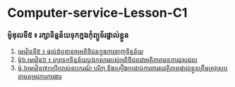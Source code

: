 # Computer-service-Lesson-C1

### ម៉ូឌុលទី៥ ៖  រក្សាទិន្នន័យទុកក្នងកុំព្យូទ័រផ្ទាល់ខ្លួន
1. [មេរៀនទី៥ ៖ ផ្ដល់ដំបូន្មានឲ្យអតិថិជនក្នុងការទាញទិន្នន័យ](មេរៀន៥៖ផ្តល់ដំបូន្មានឲ្យអតិថិជនក្នុងការទាញទិន្នន័យ.markdown)
2. [ម៉ូ៦.មេរៀន៦ ៖ រក្សាទុកទិន្នន័យឬឯកសាររបស់អតិថិជនជាអត្ថិភាពមុនការជួសជុល](មេរៀន៦៖រក្សាទុកទិន្នន័យឬឯកសាររបស់អតិថិជនជាអត្ថិភាពមុនការជួសជុល.markdown)
3. [ម៉ូ.៦មេរៀន៧៖ប្រើប្រាស់ឧបករណ៍ បរិក្ខា និងគ្រឿងប្រដាប់ការពារសុវត្ថិភាពផ្ទាល់ខ្លួនត្រឹមត្រូវស្របតាមតម្រូវការការងារ](មេរៀន៧៖ប្រើប្រាស់ឧបករណ៍បរិក្ខានិងគ្រឿងប្រដាប់ការពារសុវត្ថិភាពផ្ទាល់ខ្លួនត្រឹមត្រូវស្របតាមតម្រូវការការងារ.markdown)

